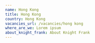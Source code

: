 ```yaml
---
name: Hong Kong
title: Hong Kong
country: Hong Kong
vacancies_url: /vacancies/hong kong
where_are_we: Lorem ipsum
about_knight_frank: About Knight Frank
---
```

